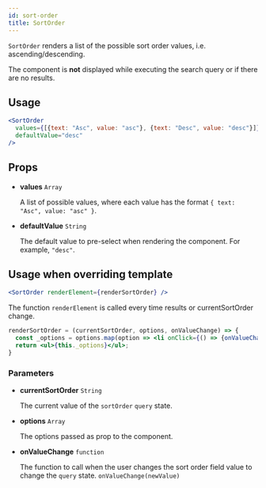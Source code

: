 ```yaml
---
id: sort-order
title: SortOrder
---
```


`SortOrder` renders a list of the possible sort order values, i.e. ascending/descending.

The component is **not** displayed while executing the search query or if there are no results.

## Usage

```jsx
<SortOrder
  values={[{text: "Asc", value: "asc"}, {text: "Desc", value: "desc"}]}
  defaultValue="desc"
/>
```

## Props

* **values** `Array`

  A list of possible values, where each value has the format `{ text: "Asc", value: "asc" }`.

* **defaultValue** `String`

  The default value to pre-select when rendering the component. For example, `"desc"`.

## Usage when overriding template

```jsx
<SortOrder renderElement={renderSortOrder} />
```

The function `renderElement` is called every time results or currentSortOrder change.

```jsx
renderSortOrder = (currentSortOrder, options, onValueChange) => {
  const _options = options.map(option => <li onClick={() => {onValueChange(option.value)}}>{option.text}</li>);
  return <ul>{this._options}</ul>;
}
```

### Parameters

* **currentSortOrder** `String`

  The current value of the `sortOrder` `query` state.

* **options** `Array`

  The options passed as prop to the component.

* **onValueChange** `function`

  The function to call when the user changes the sort order field value to change the `query` state. `onValueChange(newValue)`
